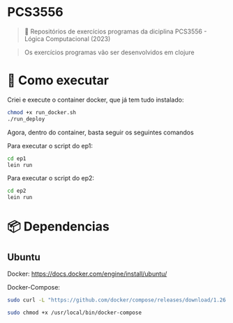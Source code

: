 # PCS3556
> 🤔 Repositórios de exercícios programas da diciplina PCS3556 - Lógica Computacional (2023)

> Os exercícios programas vão ser desenvolvidos em clojure

# 🚀 Como executar

Criei e execute o container docker, que já tem tudo instalado:
```sh
chmod +x run_docker.sh
./run_deploy
```

Agora, dentro do container, basta seguir os seguintes comandos

Para executar o script do ep1:
```sh
cd ep1
lein run
```

Para executar o script do ep2:
```sh
cd ep2
lein run
```

# 📦 Dependencias

## Ubuntu

Docker:
https://docs.docker.com/engine/install/ubuntu/

Docker-Compose:
```sh
sudo curl -L "https://github.com/docker/compose/releases/download/1.26.0/docker-compose-$(uname -s)-$(uname -m)" -o /usr/local/bin/docker-compose

sudo chmod +x /usr/local/bin/docker-compose
```